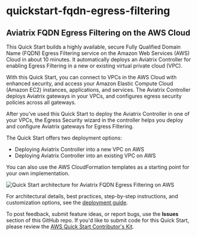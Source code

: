 # quickstart-fqdn-egress-filtering
## Aviatrix FQDN Egress Filtering on the AWS Cloud


This Quick Start builds a highly available, secure Fully Qualified Domain Name (FQDN) Egress Filtering service on the Amazon Web Services (AWS) Cloud in about 10 minutes. It automatically deploys an Aviatrix Controller for enabling Egress Filtering in a new or existing virtual private cloud (VPC).

With this Quick Start, you can connect to VPCs in the AWS Cloud with enhanced security, and access your Amazon Elastic Compute Cloud (Amazon EC2) instances, applications, and services. The Aviatrix Controller deploys Aviatrix gateways in your VPCs, and configures egress security policies across all gateways.

After you’ve used this Quick Start to deploy the Aviatrix Controller in one of your VPCs, the Egress Security wizard in the controller helps you deploy and configure Aviatrix gateways for Egress Filtering.

The Quick Start offers two deployment options:

- Deploying Aviatrix Controller into a new VPC on AWS
- Deploying Aviatrix Controller into an existing VPC on AWS

You can also use the AWS CloudFormation templates as a starting point for your own implementation.

![Quick Start architecture for Aviatrix FQDN Egress Filtering on AWS](https://d1.awsstatic.com/partner-network/QuickStart/datasheets/aviatrix-fqdn-egress-filtering-on-aws-architecture.34e57d3d74a18aa538311287bebdac12f3643f48.png)

For architectural details, best practices, step-by-step instructions, and customization options, see the 
[deployment guide]( https://fwd.aws/Q8Pg7).

To post feedback, submit feature ideas, or report bugs, use the **Issues** section of this GitHub repo.
If you'd like to submit code for this Quick Start, please review the [AWS Quick Start Contributor's Kit](https://aws-quickstart.github.io/).

